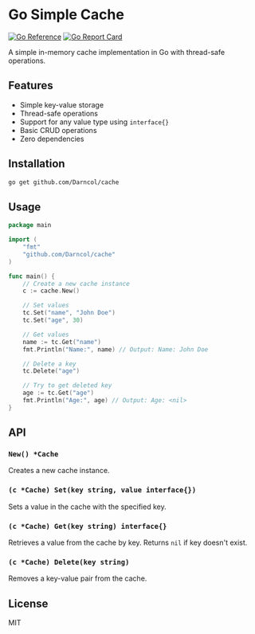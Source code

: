 # Go Simple Cache

[![Go Reference](https://pkg.go.dev/badge/github.com/Darncol/cache.svg)](https://pkg.go.dev/github.com/Darncol/cache)
[![Go Report Card](https://goreportcard.com/badge/github.com/Darncol/cache)](https://goreportcard.com/report/github.com/Darncol/cache)

A simple in-memory cache implementation in Go with thread-safe operations.

## Features

- Simple key-value storage
- Thread-safe operations
- Support for any value type using `interface{}`
- Basic CRUD operations
- Zero dependencies

## Installation

```bash
go get github.com/Darncol/cache
```

## Usage

```go
package main

import (
	"fmt"
	"github.com/Darncol/cache"
)

func main() {
	// Create a new cache instance
	c := cache.New()

	// Set values
	tc.Set("name", "John Doe")
	tc.Set("age", 30)

	// Get values
	name := tc.Get("name")
	fmt.Println("Name:", name) // Output: Name: John Doe

	// Delete a key
	tc.Delete("age")

	// Try to get deleted key
	age := tc.Get("age")
	fmt.Println("Age:", age) // Output: Age: <nil>
}
```

## API

### `New() *Cache`
Creates a new cache instance.

### `(c *Cache) Set(key string, value interface{})`
Sets a value in the cache with the specified key.

### `(c *Cache) Get(key string) interface{}`
Retrieves a value from the cache by key. Returns `nil` if key doesn't exist.

### `(c *Cache) Delete(key string)`
Removes a key-value pair from the cache.

## License

MIT
